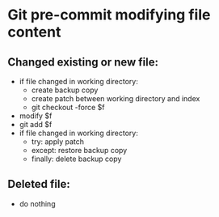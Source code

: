 # Git pre-commit modifying file content 

## Changed existing or new file:
* if file changed in working directory: 
  * create backup copy
  * create patch between working directory and index
  * git checkout -force $f
* modify $f
* git add $f
* if file changed in working directory: 
  * try: apply patch
  * except: restore backup copy
  * finally: delete backup copy  

## Deleted file:
* do nothing

